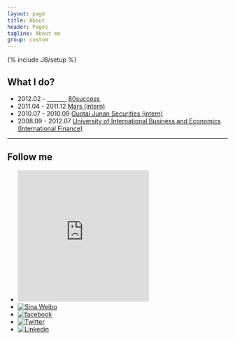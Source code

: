 ```yaml
---
layout: page
title: About
header: Pages
tagline: About me
group: custom
---
```

{% include JB/setup %}

## What I do?

* 2012.02 - _______ [80success](http://www.80success.com/)
* 2011.04 - 2011.12 [Mars (intern)](http://www.mars.com/)
* 2010.07 - 2010.09 [Guotai Junan Securities (intern)](http://www.gtja.com/)
* 2008.09 - 2012.07 [University of International Business and Economics (International Finance)](http://www.uibe.edu.cn/)

-----------------

## Follow me

<div class="social-icons row">
<ul class="unstyled">
    <li class="span"><iframe style="background:#fff;" width="300" height="300" class="share_self"  frameborder="0" scrolling="no" src="http://widget.weibo.com/weiboshow/index.php?language=&width=350&height=350&fansRow=2&ptype=1&speed=0&skin=1&isTitle=1&noborder=1&isWeibo=1&isFans=0&uid=1786942657&verifier=b26a4fc5&dpc=1"></iframe></li>
    <li class="span"><a target="_blank" href="http://weibo.com/doubaoorz"><img src="{{ ASSET_PATH }}/custom/images/social-icons/weibo.png" title="Sina Weibo" alt="Sina Weibo"></a></li>
    <li class="span"><a target="_blank" href="http://www.facebook.com/emma.deng.75"><img src="{{ ASSET_PATH }}/custom/images/social-icons/facebook.png" title="facebook" alt="facebook"></a></li>
    <li class="span"><a target="_blank" href="http://twitter.com/emmadeng08"><img src="{{ ASSET_PATH }}/custom/images/social-icons/twitter.png" title="Twitter" alt="Twitter"></a></li>
    <li class="span"><a target="_blank" href="http://cn.linkedin.com/pub/emma-deng/15/40/548"><img src="{{ ASSET_PATH }}/custom/images/social-icons/linkedin.png" title="Linkedin" alt="Linkedin"></a></li>
</ul>
</div>

